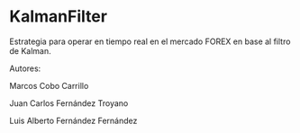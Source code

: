 # KalmanFilter
Estrategia para operar en tiempo real en el mercado FOREX en base al filtro de Kalman.

Autores:

Marcos Cobo Carrillo

Juan Carlos Fernández Troyano

Luis Alberto Fernández Fernández
